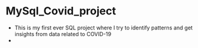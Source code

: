 # MySql_Covid_project
- This is my first ever SQL project where I try to identify patterns and get insights from data related to COVID-19
- 
